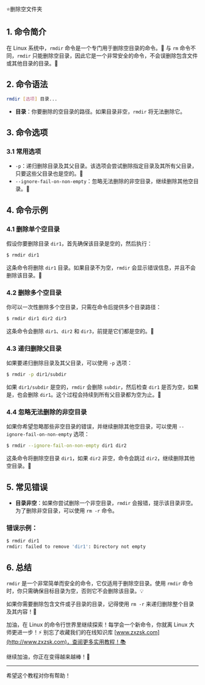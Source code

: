 ⭐删除空文件夹

## 1. 命令简介

在 Linux 系统中，`rmdir` 命令是一个专门用于删除空目录的命令。📂 与 `rm` 命令不同，`rmdir` 只能删除空目录，因此它是一个非常安全的命令，不会误删除包含文件或其他目录的目录。🎯

## 2. 命令语法

```bash
rmdir [选项] 目录...
```

- **目录**：你要删除的空目录的路径。如果目录非空，`rmdir` 将无法删除它。

## 3. 命令选项

### 3.1 **常用选项**

- `-p`：递归删除目录及其父目录。该选项会尝试删除指定目录及其所有父目录，只要这些父目录也是空的。🧹
- `--ignore-fail-on-non-empty`：忽略无法删除的非空目录，继续删除其他空目录。🚫

## 4. 命令示例

### 4.1 **删除单个空目录**

假设你要删除目录 `dir1`，首先确保该目录是空的，然后执行：

```bash
$ rmdir dir1
```

这条命令将删除 `dir1` 目录。如果目录不为空，`rmdir` 会显示错误信息，并且不会删除该目录。🛑

### 4.2 **删除多个空目录**

你可以一次性删除多个空目录，只需在命令后提供多个目录路径：

```bash
$ rmdir dir1 dir2 dir3
```

这条命令会删除 `dir1`、`dir2` 和 `dir3`，前提是它们都是空的。🌱

### 4.3 **递归删除父目录**

如果要递归删除目录及其父目录，可以使用 `-p` 选项：

```bash
$ rmdir -p dir1/subdir
```

如果 `dir1/subdir` 是空的，`rmdir` 会删除 `subdir`，然后检查 `dir1` 是否为空，如果是，也会删除 `dir1`。这个过程会持续到所有父目录都为空为止。🧳

### 4.4 **忽略无法删除的非空目录**

如果你希望忽略那些非空目录的错误，并继续删除其他空目录，可以使用 `--ignore-fail-on-non-empty` 选项：

```bash
$ rmdir --ignore-fail-on-non-empty dir1 dir2
```

这条命令将删除空目录 `dir1`，如果 `dir2` 非空，命令会跳过 `dir2`，继续删除其他空目录。🔄

## 5. 常见错误

- **目录非空**：如果你尝试删除一个非空目录，`rmdir` 会报错，提示该目录非空。为了删除非空目录，可以使用 `rm -r` 命令。

### 错误示例：

```bash
$ rmdir dir1
rmdir: failed to remove 'dir1': Directory not empty
```

## 6. 总结

`rmdir` 是一个非常简单而安全的命令，它仅适用于删除空目录。使用 `rmdir` 命令时，你只需确保目标目录为空，否则它不会删除该目录。💡

如果你需要删除包含文件或子目录的目录，记得使用 `rm -r` 来递归删除整个目录及其内容！🚀

加油，在 Linux 的命令行世界里继续探索！每学会一个新命令，你就离 Linux 大师更进一步！⚡️ 别忘了收藏我们的在线知识库 [www.zxzsk.com](http://www.zxzsk.com)，查阅更多实用教程！📚

继续加油，你正在变得越来越棒！🌟

---

希望这个教程对你有帮助！